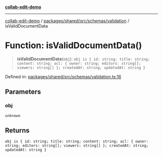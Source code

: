[**collab-edit-demo**](../../../../../../README.md)

***

[collab-edit-demo](../../../../../../README.md) / [packages/shared/src/schemas/validation](../README.md) / isValidDocumentData

# Function: isValidDocumentData()

> **isValidDocumentData**(`obj`): `obj is { id: string; title: string; content: string; acl: { owner: string; editors: string[]; viewers: string[] }; createdAt: string; updatedAt: string }`

Defined in: [packages/shared/src/schemas/validation.ts:16](https://github.com/austyle-io/pub-sub-demo/blob/facd25f09850fc4e78e94ce267c52e173d869933/packages/shared/src/schemas/validation.ts#L16)

## Parameters

### obj

`unknown`

## Returns

`obj is { id: string; title: string; content: string; acl: { owner: string; editors: string[]; viewers: string[] }; createdAt: string; updatedAt: string }`
